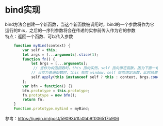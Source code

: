 # bind实现

bind方法会创建一个新函数，当这个新函数被调用时，bind的一个参数将作为它运行的this，之后的一序列参数将会在传递的实参前传入作为它的参数  
特点：返回一个函数、可以传入参数  

```js
    function myBind(context) {
        var self = this;
        let args = [...arguments].slice(1);
        function fn() {
            let brgs = [...arguments];
             // 当作为构造函数时，this 指向实例，self 指向绑定函数，因为下面一句 `bfn.prototype = this.prototype;`，已经修改了 bfn.prototype 为 绑定函数的 prototype，此时结果为 true，当结果为 true 的时候，this 指向实例。
            // 当作为普通函数时，this 指向 window，self 指向绑定函数，此时结果为 false，当结果为 false 的时候，this 指向绑定的 context。
            self.apply(this instanceof self ? this : context, brgs.concat(args));
        };
        var bfn = function() {}
        bfn.prototype = this.prototype;
        fn.prototype = new bfn();
        return fn;
    }
    Function.prototype.myBind = myBind;

```

参考：https://juejin.im/post/59093b1fa0bb9f006517b906  
